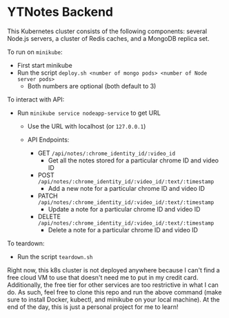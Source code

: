 # YTNotes Backend

This Kubernetes cluster consists of the following components: several Node.js servers, a cluster of Redis caches, and a MongoDB replica set.

To run on `minikube`: 
- First start minikube
- Run the script `deploy.sh <number of mongo pods> <number of Node server pods>`
    - Both numbers are optional (both default to 3)

To interact with API:
- Run `minikube service nodeapp-service` to get URL
    - Use the URL with localhost (or `127.0.0.1`)

    - API Endpoints:
        - GET `/api/notes/:chrome_identity_id/:video_id`
            - Get all the notes stored for a particular chrome ID and video ID
        - POST `/api/notes/:chrome_identity_id/:video_id/:text/:timestamp`
            - Add a new note for a particular chrome ID and video ID 
        - PATCH `/api/notes/:chrome_identity_id/:video_id/:text/:timestamp`
            - Update a note for a particular chrome ID and video ID 
        - DELETE `/api/notes/:chrome_identity_id/:video_id/:text/:timestamp`
            - Delete a note for a particular chrome ID and video ID 

To teardown:
- Run the script `teardown.sh`

Right now, this k8s cluster is not deployed anywhere because I can't find a free cloud VM to use that doesn't need me to put in my credit card. Additionally, the free tier for other services are too restrictive in what I can do. As such, feel free to clone this repo and run the above command (make sure to install Docker, kubectl, and minikube on your local machine). At the end of the day, this is just a personal project for me to learn!
